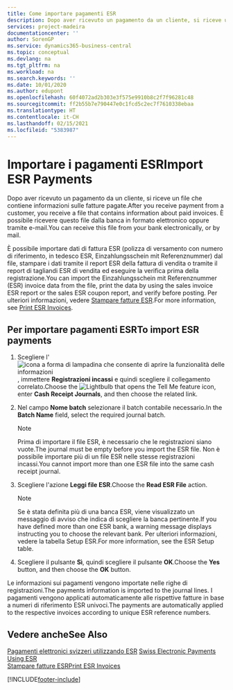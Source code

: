 ```yaml
---
title: Come importare pagamenti ESR
description: Dopo aver ricevuto un pagamento da un cliente, si riceve un file che contiene informazioni sulle fatture pagate. È possibile ricevere questo file dalla banca in formato elettronico oppure tramite e-mail.
services: project-madeira
documentationcenter: ''
author: SorenGP
ms.service: dynamics365-business-central
ms.topic: conceptual
ms.devlang: na
ms.tgt_pltfrm: na
ms.workload: na
ms.search.keywords: ''
ms.date: 10/01/2020
ms.author: edupont
ms.openlocfilehash: 60f4072ad2b303e3f575e9910b8c2f7f96281c48
ms.sourcegitcommit: ff2b55b7e790447e0c1fcd5c2ec7f7610338ebaa
ms.translationtype: HT
ms.contentlocale: it-CH
ms.lasthandoff: 02/15/2021
ms.locfileid: "5383987"
---
```

# <a name="import-esr-payments"></a><span data-ttu-id="c1cee-104">Importare i pagamenti ESR</span><span class="sxs-lookup"><span data-stu-id="c1cee-104">Import ESR Payments</span></span>
<span data-ttu-id="c1cee-105">Dopo aver ricevuto un pagamento da un cliente, si riceve un file che contiene informazioni sulle fatture pagate.</span><span class="sxs-lookup"><span data-stu-id="c1cee-105">After you receive payment from a customer, you receive a file that contains information about paid invoices.</span></span> <span data-ttu-id="c1cee-106">È possibile ricevere questo file dalla banca in formato elettronico oppure tramite e-mail.</span><span class="sxs-lookup"><span data-stu-id="c1cee-106">You can receive this file from your bank electronically, or by mail.</span></span>  

<span data-ttu-id="c1cee-107">È possibile importare dati di fattura ESR (polizza di versamento con numero di riferimento, in tedesco ESR, Einzahlungsschein mit Referenznummer) dal file, stampare i dati tramite il report ESR della fattura di vendita o tramite il report di tagliandi ESR di vendita ed eseguire la verifica prima della registrazione.</span><span class="sxs-lookup"><span data-stu-id="c1cee-107">You can import the Einzahlungsschein mit Referenznummer (ESR) invoice data from the file, print the data by using the sales invoice ESR report or the sales ESR coupon report, and verify before posting.</span></span> <span data-ttu-id="c1cee-108">Per ulteriori informazioni, vedere [Stampare fatture ESR](how-to-print-esr-invoices.md).</span><span class="sxs-lookup"><span data-stu-id="c1cee-108">For more information, see [Print ESR Invoices](how-to-print-esr-invoices.md).</span></span>  

## <a name="to-import-esr-payments"></a><span data-ttu-id="c1cee-109">Per importare pagamenti ESR</span><span class="sxs-lookup"><span data-stu-id="c1cee-109">To import ESR payments</span></span>  

1.  <span data-ttu-id="c1cee-110">Scegliere l'![icona a forma di lampadina che consente di aprire la funzionalità delle informazioni](../../media/ui-search/search_small.png "Informazioni sull'operazione che si desidera eseguire"), immettere **Registrazioni incassi** e quindi scegliere il collegamento correlato.</span><span class="sxs-lookup"><span data-stu-id="c1cee-110">Choose the ![Lightbulb that opens the Tell Me feature](../../media/ui-search/search_small.png "Tell me what you want to do") icon, enter **Cash Receipt Journals**, and then choose the related link.</span></span>  
2.  <span data-ttu-id="c1cee-111">Nel campo **Nome batch** selezionare il batch contabile necessario.</span><span class="sxs-lookup"><span data-stu-id="c1cee-111">In the **Batch Name** field, select the required journal batch.</span></span>  

    > [!NOTE]  
    >  <span data-ttu-id="c1cee-112">Prima di importare il file ESR, è necessario che le registrazioni siano vuote.</span><span class="sxs-lookup"><span data-stu-id="c1cee-112">The journal must be empty before you import the ESR file.</span></span> <span data-ttu-id="c1cee-113">Non è possibile importare più di un file ESR nelle stesse registrazioni incassi.</span><span class="sxs-lookup"><span data-stu-id="c1cee-113">You cannot import more than one ESR file into the same cash receipt journal.</span></span>  

3.  <span data-ttu-id="c1cee-114">Scegliere l'azione **Leggi file ESR**.</span><span class="sxs-lookup"><span data-stu-id="c1cee-114">Choose the **Read ESR File** action.</span></span>  

    > [!NOTE]  
    >  <span data-ttu-id="c1cee-115">Se è stata definita più di una banca ESR, viene visualizzato un messaggio di avviso che indica di scegliere la banca pertinente.</span><span class="sxs-lookup"><span data-stu-id="c1cee-115">If you have defined more than one ESR bank, a warning message displays instructing you to choose the relevant bank.</span></span> <span data-ttu-id="c1cee-116">Per ulteriori informazioni, vedere la tabella Setup ESR.</span><span class="sxs-lookup"><span data-stu-id="c1cee-116">For more information, see the ESR Setup table.</span></span>  

4.  <span data-ttu-id="c1cee-117">Scegliere il pulsante **Sì**, quindi scegliere il pulsante **OK**.</span><span class="sxs-lookup"><span data-stu-id="c1cee-117">Choose the **Yes** button, and then choose the **OK** button.</span></span>  

<span data-ttu-id="c1cee-118">Le informazioni sui pagamenti vengono importate nelle righe di registrazioni.</span><span class="sxs-lookup"><span data-stu-id="c1cee-118">The payments information is imported to the journal lines.</span></span> <span data-ttu-id="c1cee-119">I pagamenti vengono applicati automaticamente alle rispettive fatture in base a numeri di riferimento ESR univoci.</span><span class="sxs-lookup"><span data-stu-id="c1cee-119">The payments are automatically applied to the respective invoices according to unique ESR reference numbers.</span></span>  

## <a name="see-also"></a><span data-ttu-id="c1cee-120">Vedere anche</span><span class="sxs-lookup"><span data-stu-id="c1cee-120">See Also</span></span>  
 <span data-ttu-id="c1cee-121">[Pagamenti elettronici svizzeri utilizzando ESR](swiss-electronic-payments-using-esr.md) </span><span class="sxs-lookup"><span data-stu-id="c1cee-121">[Swiss Electronic Payments Using ESR](swiss-electronic-payments-using-esr.md) </span></span>  
 [<span data-ttu-id="c1cee-122">Stampare fatture ESR</span><span class="sxs-lookup"><span data-stu-id="c1cee-122">Print ESR Invoices</span></span>](how-to-print-esr-invoices.md)


[!INCLUDE[footer-include](../../includes/footer-banner.md)]